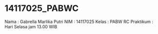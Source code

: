 # 14117025_PABWC

Nama      : Gabrella Marlika Putri
NIM       : 14117025
Kelas     : PABW RC
Praktikum : Hari Selasa jam 13.00 WIB
